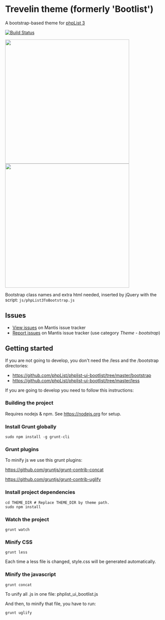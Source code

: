 # Trevelin theme (formerly 'Bootlist') 
A bootstrap-based theme for [phpList 3](https://github.com/phpList/phplist3/)

[![Build Status](https://travis-ci.org/phpList/phplist-ui-bootlist.svg?branch=master)](https://travis-ci.org/phpList/phplist-ui-bootlist)

<p float="left">
  <img src="https://www.phplist.com/site/images/readme-images/dashboard_trevelin_theme.PNG" width="400" />
  <img src="https://www.phplist.com/site/images/readme-images/subscribers_list_trevelin_theme.PNG" width="400" /> 
</p>

Bootstrap class names and extra html needed, inserted by jQuery with the script:
`js/phpList3ToBootstrap.js`

## Issues

* [View issues](https://mantis.phplist.org/search.php?project_id=2&category=Theme%20-%20bootstrap&sticky_issues=off&sortby=last_updated&dir=DESC&hide_status_id=-2&match_type=0) on Mantis issue tracker
* [Report issues](https://mantis.phplist.org/bug_report_page.php) on Mantis issue tracker (use category *Theme - bootstrap*)

## Getting started
If you are not going to develop, you don't need the /less and the /bootstrap directories:
* https://github.com/phpList/phplist-ui-bootlist/tree/master/bootstrap
* https://github.com/phpList/phplist-ui-bootlist/tree/master/less

If you are going to develop you need to follow this instructions:

### Building the project 
Requires nodejs & npm. See https://nodejs.org for setup.

### Install Grunt globally
``` 
sudo npm install -g grunt-cli
```
### Grunt plugins
To minify js we use this grunt plugins:

https://github.com/gruntjs/grunt-contrib-concat

https://github.com/gruntjs/grunt-contrib-uglify


### Install project dependencies
``` 
cd THEME_DIR # Replace THEME_DIR by theme path.
sudo npm install
```
### Watch the project
``` 
grunt watch
```
### Minify CSS
``` 
grunt less
```
Each time a less file is changed, style.css will be generated automatically.

### Minify the javascript
``` 
grunt concat
```
To unify all .js in one file: phplist_ui_bootlist.js

And then, to minify that file, you have to run:
``` 
grunt uglify
```
